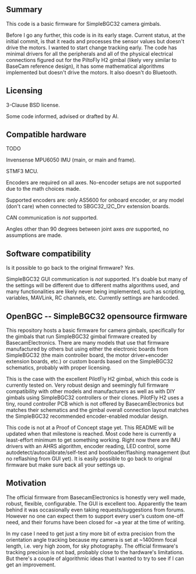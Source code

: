 ## Summary

This code is a basic firmware for SimpleBGC32 camera gimbals.

Before I go any further, this code is in its early stage.  Current status, at the initial commit, is that it reads and processes the sensor values but doesn't drive the motors.  I wanted to start change tracking early.  The code has minimal drivers for all the peripherals and all of the physical electrical connections figured out for the PiltoFly H2 gimbal (likely very similar to BaseCam reference design), it has some mathematical algorithms implemented but doesn't drive the motors.  It also doesn't do Bluetooth.

## Licensing

3-Clause BSD license.

Some code informed, advised or drafted by AI.

## Compatible hardware

TODO

Invensense MPU6050 IMU (main, or main and frame).

STMF3 MCU.

Encoders are required on all axes.  No-encoder setups are not supported due to the math choices made.

Supported encoders are: only AS5600 for onboard encoder, or any model (don't care) when connected to SBGC32_I2C_Drv extension boards.

CAN communication is *not* supported.

Angles other than 90 degrees between joint axes *are* supported, no assumptions are made.

## Software compatibility

Is it possible to go back to the original firmware? *Yes*.

SimpleBGC32 GUI communication is *not* supported.  It's doable but many of the settings will be different due to different maths algorithms used, and many functionalities are likely never being implemented, such as scripting, variables, MAVLink, RC channels, etc.  Currently settings are hardcoded.

## OpenBGC -- SimpleBGC32 opensource firmware

This repository hosts a basic firmware for camera gimbals, specifically for the gimbals that run SimpleBGC32 gimbal firmware created by BasecamElectronics.  There are many models that use that firmware manufactured by others but using either the electronic boards from SimpleBGC32 (the main controller board, the motor driver+encoder extension boards, etc.) or custom boards based on the SimpleBGC32 schematics, probably with proper licensing.

This is the case with the excellent PilotFly H2 gimbal, which this code is currently tested on.  Very robust design and seemingly full firmware compatibility with other models and manufacturers as well as with DIY gimbals using SimpleBGC32 controllers or their clones.  PilotFly H2 uses a tiny, round controller PCB which is not offered by BasecamElectronics but matches their schematics and the gimbal overall connection layout matches the SimpleBGC32 recommended encoder-enabled modular design.

This code is not at a Proof of Concept stage yet.  This README will be updated when that milestone is reached.  Most code here is currently a least-effort minimum to get something working.  Right now there are IMU drivers with an AHRS algorithm, encoder reading, LED control, some autodetect/autocalibrate/self-test and bootloader/flashing management (but no reflashing from GUI yet).  It is easily possible to go back to original firmware but make sure back all your settings up.

## Motivation

The official firmware from BasecamElectronics is honestly very well made, robust, flexible, configurable.  The GUI is excellent too.  Apparently the team behind it was occasionally even taking requests/suggestions from forums.  However no one can expect them to support every user's custom one-off need, and their forums have been closed for ~a year at the time of writing.

In my case I need to get just a tiny more bit of extra precision from the orientation angle tracking because my camera is set at ~1400mm focal length, i.e. very high zoom, for sky photography.  The official firmware's tracking precision is not bad, probably close to the hardware's limitations.  But there's a couple of algorithmic ideas that I wanted to try to see if I can get an improvement.
